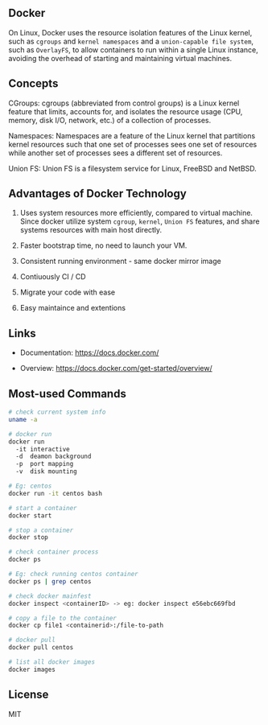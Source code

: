 ## Docker
On Linux, Docker uses the resource isolation features of the Linux kernel, such as `cgroups` and `kernel namespaces` and a `union-capable file system`, such as `OverlayFS`, to allow containers to run within a single Linux instance, avoiding the overhead of starting and maintaining virtual machines.

## Concepts
CGroups: cgroups (abbreviated from control groups) is a Linux kernel feature that limits, accounts for, and isolates the resource usage (CPU, memory, disk I/O, network, etc.) of a collection of processes.

Namespaces: Namespaces are a feature of the Linux kernel that partitions kernel resources such that one set of processes sees one set of resources while another set of processes sees a different set of resources.

Union FS: Union FS is a filesystem service for Linux, FreeBSD and NetBSD.

## Advantages of Docker Technology
1. Uses system resources more efficiently, compared to virtual machine. Since docker utilize system `cgroup`, `kernel`, `Union FS` features, and share systems resources with main host directly.

2. Faster bootstrap time, no need to launch your VM.

3. Consistent running environment - same docker mirror image

4. Contiuously CI / CD

5. Migrate your code with ease

6. Easy maintaince and extentions

## Links
- Documentation: https://docs.docker.com/

- Overview: https://docs.docker.com/get-started/overview/

## Most-used Commands
```bash
# check current system info
uname -a

# docker run
docker run
  -it interactive
  -d  deamon background
  -p  port mapping
  -v  disk mounting

# Eg: centos
docker run -it centos bash

# start a container
docker start

# stop a container
docker stop

# check container process
docker ps

# Eg: check running centos container
docker ps | grep centos

# check docker mainfest
docker inspect <containerID> -> eg: docker inspect e56ebc669fbd

# copy a file to the container
docker cp file1 <containerid>:/file-to-path

# docker pull
docker pull centos

# list all docker images
docker images
```

## License
MIT
